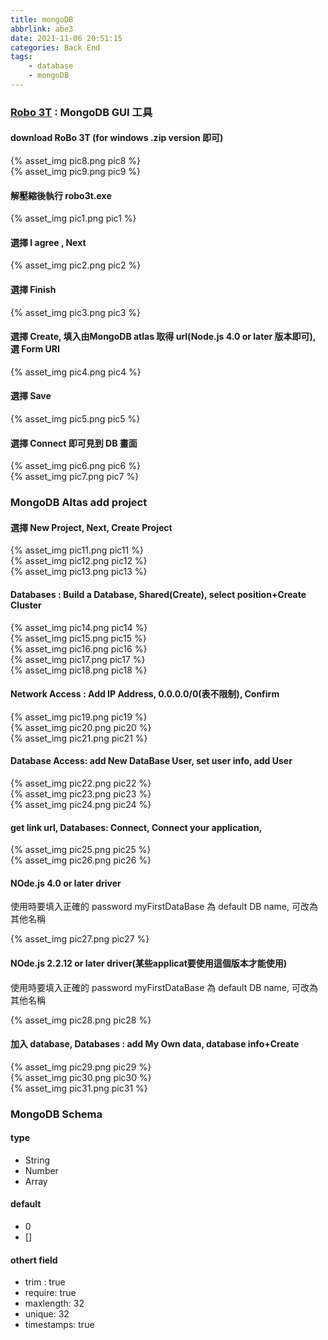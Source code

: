 ```yaml
---
title: mongoDB
abbrlink: abe3
date: 2021-11-06 20:51:15
categories: Back End
tags:
	- database
	- mongoDB
---
```


### [Robo 3T](https://robomongo.org/) : MongoDB GUI 工具

<!--more-->

#### download RoBo 3T (for windows .zip version 即可)
<div style="max-width:500px">
	{% asset_img pic8.png pic8 %}
</div>

<div style="max-width:500px">
	{% asset_img pic9.png pic9 %}
</div>

#### 解壓縮後執行 robo3t.exe
<div style="max-width:700px">
	{% asset_img pic1.png pic1 %}
</div>

#### 選擇 I agree , Next
<div style="max-width:500px">
	{% asset_img pic2.png pic2 %}
</div>

#### 選擇 Finish
<div style="max-width:500px">
	{% asset_img pic3.png pic3 %}
</div>

#### 選擇 Create, 填入由MongoDB atlas 取得 url(Node.js 4.0 or later 版本即可), 選 Form URI
<div style="max-width:700px">
	{% asset_img pic4.png pic4 %}
</div>

#### 選擇 Save 
<div style="max-width:700px">
	{% asset_img pic5.png pic5 %}
</div>

#### 選擇 Connect 即可見到 DB 畫面
<div style="max-width:500px">
	{% asset_img pic6.png pic6 %}
</div>

<div style="max-width:500px">
	{% asset_img pic7.png pic7 %}
</div>

### MongoDB Altas add project
#### 選擇 New Project, Next, Create Project
<div style="max-width:700px">
	{% asset_img pic11.png pic11 %}
</div>

<div style="max-width:700px">
	{% asset_img pic12.png pic12 %}
</div>

<div style="max-width:700px">
	{% asset_img pic13.png pic13 %}
</div>

#### Databases : Build a Database, Shared(Create), select position+Create Cluster 
<div style="max-width:700px">
	{% asset_img pic14.png pic14 %}
</div>


<div style="max-width:700px">
	{% asset_img pic15.png pic15 %}
</div>

<div style="max-width:700px">
	{% asset_img pic16.png pic16 %}
</div>

<div style="max-width:700px">
	{% asset_img pic17.png pic17 %}
</div>

<div style="max-width:700px">
	{% asset_img pic18.png pic18 %}
</div>

#### Network Access : Add IP Address, 0.0.0.0/0(表不限制), Confirm
<div style="max-width:700px">
	{% asset_img pic19.png pic19 %}
</div>

<div style="max-width:700px">
	{% asset_img pic20.png pic20 %}
</div>

<div style="max-width:700px">
	{% asset_img pic21.png pic21 %}
</div>

#### Database Access: add New DataBase User, set user info, add User
<div style="max-width:700px">
	{% asset_img pic22.png pic22 %}
</div>

<div style="max-width:700px">
	{% asset_img pic23.png pic23 %}
</div>

<div style="max-width:700px">
	{% asset_img pic24.png pic24 %}
</div>

#### get link url, Databases: Connect, Connect your application, 
<div style="max-width:700px">
	{% asset_img pic25.png pic25 %}
</div>

<div style="max-width:700px">
	{% asset_img pic26.png pic26 %}
</div>

#### NOde.js 4.0 or later driver
使用時要填入正確的 password
myFirstDataBase 為 default DB name, 可改為其他名稱
<div style="max-width:700px">
	{% asset_img pic27.png pic27 %}
</div>

#### NOde.js 2.2.12 or later driver(某些applicat要使用這個版本才能使用)
使用時要填入正確的 password
myFirstDataBase 為 default DB name, 可改為其他名稱
<div style="max-width:700px">
	{% asset_img pic28.png pic28 %}
</div>

#### 加入 database, Databases : add My Own data, database info+Create 
<div style="max-width:700px">
	{% asset_img pic29.png pic29 %}
</div>

<div style="max-width:700px">
	{% asset_img pic30.png pic30 %}
</div>

<div style="max-width:700px">
	{% asset_img pic31.png pic31 %}
</div>

### MongoDB Schema
#### type
+ String
+ Number
+ Array

#### default 
+ 0
+ []

#### othert field
+ trim : true
+ require: true
+ maxlength: 32
+ unique: 32
+ timestamps: true











